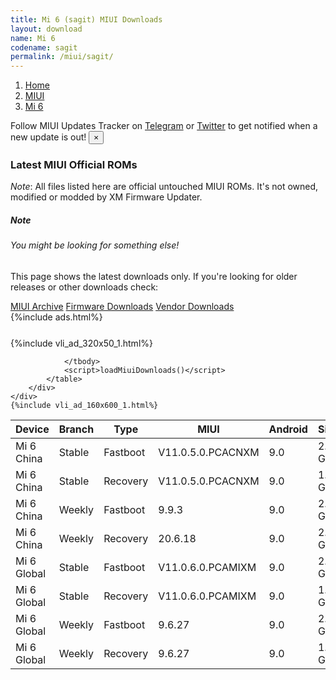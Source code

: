 ```yaml
---
title: Mi 6 (sagit) MIUI Downloads
layout: download
name: Mi 6
codename: sagit
permalink: /miui/sagit/
---
```

<nav aria-label="breadcrumb">
    <ol class="breadcrumb">
        <li class="breadcrumb-item"><a href="/">Home</a></li>
        <li class="breadcrumb-item"><a href="/miui/">MIUI</a></li>
        <li class="breadcrumb-item active" aria-current="page"><a href="/miui/sagit/">Mi 6</a></li>
    </ol>
</nav>
<div class="alert alert-primary alert-dismissible fade show" role="alert">
    Follow MIUI Updates Tracker on <a href="https://t.me/MIUIUpdatesTracker" class="alert-link">Telegram</a>
     or <a href="https://twitter.com/MiFwUpdater" class="alert-link">Twitter</a> to get notified when a new update is out!
    <button type="button" class="close" data-dismiss="alert" aria-label="Close">
        <span aria-hidden="true">&times;</span>
    </button>
</div>

### Latest MIUI Official ROMs
*Note*: All files listed here are official untouched MIUI ROMs. It's not owned, modified or modded by XM Firmware Updater.
<div class="card">
  <div class="card-body">
    <h5 class="card-title">Note</h5>
    <h6 class="card-subtitle mb-2 text-muted">You might be looking for something else!</h6>
    <p class="card-text">This page shows the latest downloads only.
     If you're looking for older releases or other downloads check:</p>
    <a href="/archive/miui/sagit/" class="card-link">MIUI Archive</a>
    <a href="/firmware/sagit/" class="card-link">Firmware Downloads</a>
    <a href="/vendor/sagit/" class="card-link">Vendor Downloads</a>
  </div>
</div>
{%include ads.html%}
<div class="row justify-content-center">
    <div class="col-10">
        <div class="table-responsive-md" style="margin-top: 25px;">
            {%include vli_ad_320x50_1.html%}
            <table id="miui" class="display dt-responsive nowrap compact table table-striped table-hover table-sm">
                <thead class="thead-dark">
                    <tr>
                        <th data-ref="device">Device</th>
                        <th data-ref="branch">Branch</th>
                        <th data-ref="type">Type</th>
                        <th data-ref="miui">MIUI</th>
                        <th data-ref="android">Android</th>
                        <th data-ref="size">Size</th>
                        <th data-ref="size">Date</th>
                        <th data-ref="link">Link</th>
                    </tr>
                </thead>
                <tbody>
                <tr><td>Mi 6 China</td><td>Stable</td><td>Fastboot</td><td>V11.0.5.0.PCACNXM</td><td>9.0</td><td>2.5 GB</td><td>2020-03-05</td><td><a href="/miui/sagit/stable/V11.0.5.0.PCACNXM/">Download</a></td></tr>
<tr><td>Mi 6 China</td><td>Stable</td><td>Recovery</td><td>V11.0.5.0.PCACNXM</td><td>9.0</td><td>1.8 GB</td><td>2020-03-10</td><td><a href="/miui/sagit/stable/V11.0.5.0.PCACNXM/">Download</a></td></tr>
<tr><td>Mi 6 China</td><td>Weekly</td><td>Fastboot</td><td>9.9.3</td><td>9.0</td><td>2.4 GB</td><td>2019-09-04</td><td><a href="/miui/sagit/weekly/9.9.3/">Download</a></td></tr>
<tr><td>Mi 6 China</td><td>Weekly</td><td>Recovery</td><td>20.6.18</td><td>9.0</td><td>2.2 GB</td><td>2020-06-18</td><td><a href="/miui/sagit/weekly/20.6.18/">Download</a></td></tr>
<tr><td>Mi 6 Global</td><td>Stable</td><td>Fastboot</td><td>V11.0.6.0.PCAMIXM</td><td>9.0</td><td>2.2 GB</td><td>2020-03-08</td><td><a href="/miui/sagit/stable/V11.0.6.0.PCAMIXM/">Download</a></td></tr>
<tr><td>Mi 6 Global</td><td>Stable</td><td>Recovery</td><td>V11.0.6.0.PCAMIXM</td><td>9.0</td><td>1.8 GB</td><td>2020-03-23</td><td><a href="/miui/sagit/stable/V11.0.6.0.PCAMIXM/">Download</a></td></tr>
<tr><td>Mi 6 Global</td><td>Weekly</td><td>Fastboot</td><td>9.6.27</td><td>9.0</td><td>2.1 GB</td><td>2019-06-28</td><td><a href="/miui/sagit/weekly/9.6.27/">Download</a></td></tr>
<tr><td>Mi 6 Global</td><td>Weekly</td><td>Recovery</td><td>9.6.27</td><td>9.0</td><td>1.8 GB</td><td>2019-06-28</td><td><a href="/miui/sagit/weekly/9.6.27/">Download</a></td></tr>

                </tbody>
                <script>loadMiuiDownloads()</script>
            </table>
        </div>
    </div>
    {%include vli_ad_160x600_1.html%}
</div>
